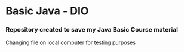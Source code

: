 # Basic Java - DIO
### Repository created to save my Java Basic Course material

Changing file on local computer for testing purposes
